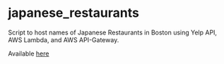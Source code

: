 # japanese_restaurants
Script to host names of Japanese Restaurants in Boston using Yelp API, AWS Lambda, and AWS API-Gateway.


Available [here](https://3zaagng9n0.execute-api.us-east-1.amazonaws.com/)
